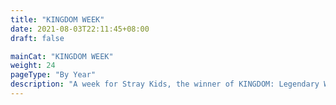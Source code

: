 ```yaml
---
title: "KINGDOM WEEK"
date: 2021-08-03T22:11:45+08:00
draft: false

mainCat: "KINGDOM WEEK"
weight: 24
pageType: "By Year"
description: "A week for Stray Kids, the winner of KINGDOM: Legendary War"
---
```

